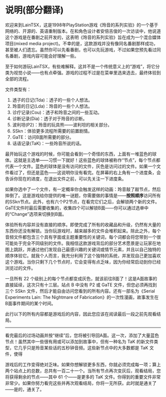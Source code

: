 # 说明(部分翻译)

欢迎来到LainTSX，这是1998年PlayStation游戏《玲音的系列实验》的一个基于网络的、开源的、英语重制版本。在和角色设计者安倍吉俊的一次访谈中，他说道这个游戏是在番剧之前开发的，这表明《玲音的系列实验》旨在成为一个混合媒体项目(mixed media project)。不幸的是，这款游戏并没有像同名番剧那样成功，甚至被人们遗忘。虽然你可以先看番剧，也可以先玩游戏，不过如果您预先看过同名番剧，游戏内容可能会好理解一些。



至于如何游玩LainTSX，有些难解释。这并不是一个传统意义上的“游戏”，将它分类为视觉小说——也有点牵强。游戏的过程不过是在菜单里选来选去，最终体验到全部的流程。



文件类型有：



1. 透子的日记(Tda)：透子的一些个人想法。
2. 玲音的日记(Lda)：玲音的一些个人想法。
3. 诊疗记录(Cou)：透子和玲音之间的一些互动。
4. 诊断记录(Dia)：透子对于玲音的诊断。
5. 波利坦(P2)：玲音的玩具熊——波利坦的相关部分。
6. SSkn：体验更多流程所需要的前置剧情。
7. GaTE：访问B面所需要的部分。
8. 话语记录(TaK)：一些玲音所说的话。



最开始玩这个游戏的时候，你可能会看到一个奇怪的东西，上面有一堆蓝色的球体。这就是主选单——习惯一下就好！这些蓝色的球体被称作“节点”，每个节点都代表一个文件。蓝色的球体是没有访问的文件，灰色是访问过的文件。如果一个文件看过了，但还是蓝色——这说明你没有看完。在屏幕的右上角有一个进度条，会告诉你现在的进度，在退出文件之前，可以先关注一下进度条。



如果你选中了一个文件，有一定概率你会触发这样的动画：玲音敲了敲节点，然后摔倒了。这是游戏给你提供的唯一谜题，你需要做的事情是——**按照顺序**访问所有的SSkn节点。此外，也有六个P2节点，在看完它们之后，会解锁两个新的文件。GaTE文件时最后需要收集的，收集四个可以解锁B面——你可以通过选单中的“Change”选项来切换到B面。





体验所有内容并没有直接的顺序。即使完成了所有的收藏品和升级，仍然有大量的东西你还没有解锁。当你玩游戏时，越来越多的文件会堆积起来。除此之外，每个音频文件都包含三个具有字面或主题重要性的关键词，每个词都会将您带到一个很可能处于完全不同级别的文件。我相信这款游戏背后的部分艺术愿景是让玩家在地图上跳跃，并通过他们发现自己最感兴趣的关键词或情节元素，并且以自己独特的顺序体验它。就我个人而言，我充分利用了这个独特的系统，并发现自己更加喜欢这个游戏。当你只剩下几个节点时，它会变得有点乏味，因为你经常启动到你已经浏览过的文件。



一旦所有 22 个级别上的每个节点都变成灰色，就该前往B面了！这是A面故事的直接延续，这次只有十三层。站点 B 中没有 P2 或 GaTE 文件，但您必须再找到三个 SSkn 文件，然后才能自由访问您看到的所有内容。还有一部名为《Serial Experiments Lain: The Nightmare of Fabrication》的一次性漫画，故事发生在B面事件期间的某个时间。



此行以下的所有内容都是游戏后的内容，因此您应该在阅读最后一段之前先观看结局。



<hr>

看完最后的过场动画并按“继续”后，您将被引导回A面。这一次，添加了大量蓝色节点！虽然其中一些很有用或可以添加到故事中，但有一种名为 TaK 的新文件类型，它几乎只是玲音某些话的五秒钟音频。这些新节点中的大多数都是 TaK 文件，使得



游戏后的工作变得绝对乏味。如果你想解锁更多东西，你就必须完成每一项；算上两个站点上的总数，总共有一百二十一个。当所有节点再次变灰后，观看结局，您将获得剩余的节点——其中 61 个——是更多的 TaK 文件。你得到的重要文件非常非常少。如果你努力看完这些并再次观看结局，你将一无所获。此时就是通关了——是的，通关了。